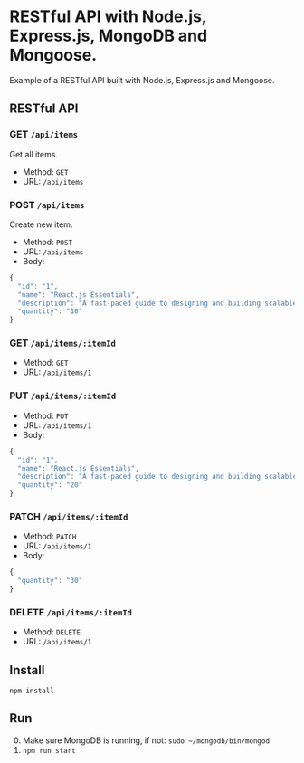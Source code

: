# RESTful API with Node.js, Express.js, MongoDB and Mongoose.

Example of a RESTful API built with Node.js, Express.js and Mongoose.

## RESTful API

### GET `/api/items`

Get all items.

+ Method: `GET`
+ URL: `/api/items`

### POST `/api/items`

Create new item.

+ Method: `POST`
+ URL: `/api/items`
+ Body:

```js
{
  "id": "1",
  "name": "React.js Essentials",
  "description": "A fast-paced guide to designing and building scalable and maintainable web apps with React.js.",
  "quantity": "10"
}
```

### GET `/api/items/:itemId`

+ Method: `GET`
+ URL: `/api/items/1`

### PUT `/api/items/:itemId`

+ Method: `PUT`
+ URL: `/api/items/1`
+ Body:

```js
{
  "id": "1",
  "name": "React.js Essentials",
  "description": "A fast-paced guide to designing and building scalable and maintainable web apps with React.js.",
  "quantity": "20"
}
```

### PATCH `/api/items/:itemId`

+ Method: `PATCH`
+ URL: `/api/items/1`
+ Body:

```js
{
  "quantity": "30"
}
```

### DELETE `/api/items/:itemId`

+ Method: `DELETE`
+ URL: `/api/items/1`

## Install

`npm install`

## Run

0. Make sure MongoDB is running, if not: `sudo ~/mongodb/bin/mongod`
1. `npm run start`
